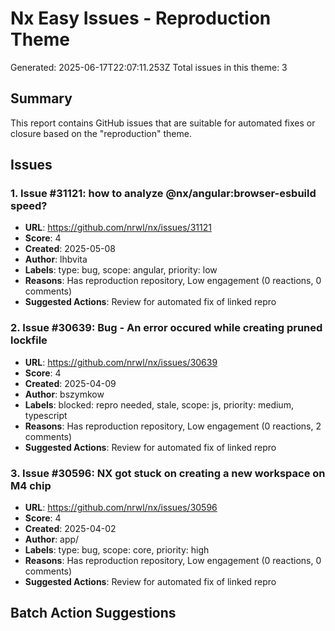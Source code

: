 # Nx Easy Issues - Reproduction Theme

Generated: 2025-06-17T22:07:11.253Z
Total issues in this theme: 3

## Summary

This report contains GitHub issues that are suitable for automated fixes or closure based on the "reproduction" theme.

## Issues

### 1. Issue #31121: how to analyze @nx/angular:browser-esbuild speed?

- **URL**: https://github.com/nrwl/nx/issues/31121
- **Score**: 4
- **Created**: 2025-05-08
- **Author**: lhbvita
- **Labels**: type: bug, scope: angular, priority: low
- **Reasons**: Has reproduction repository, Low engagement (0 reactions, 0 comments)
- **Suggested Actions**: Review for automated fix of linked repro

### 2. Issue #30639: Bug - An error occured while creating pruned lockfile

- **URL**: https://github.com/nrwl/nx/issues/30639
- **Score**: 4
- **Created**: 2025-04-09
- **Author**: bszymkow
- **Labels**: blocked: repro needed, stale, scope: js, priority: medium, typescript
- **Reasons**: Has reproduction repository, Low engagement (0 reactions, 2 comments)
- **Suggested Actions**: Review for automated fix of linked repro

### 3. Issue #30596: NX got stuck on creating a new workspace on M4 chip

- **URL**: https://github.com/nrwl/nx/issues/30596
- **Score**: 4
- **Created**: 2025-04-02
- **Author**: app/
- **Labels**: type: bug, scope: core, priority: high
- **Reasons**: Has reproduction repository, Low engagement (0 reactions, 0 comments)
- **Suggested Actions**: Review for automated fix of linked repro


## Batch Action Suggestions

